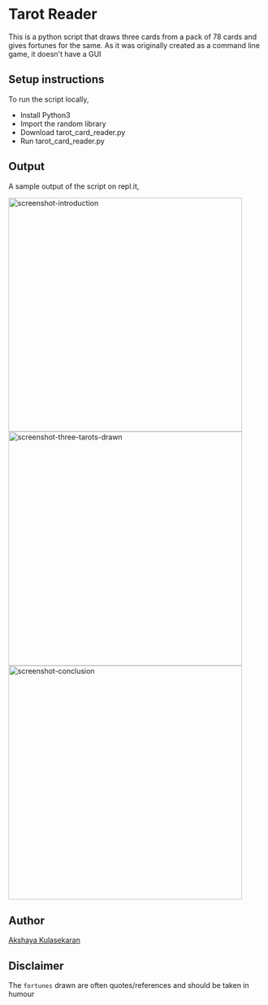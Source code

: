 # Tarot Reader

This is a python script that draws three cards from a pack of 78 cards and gives fortunes for the same. As it was originally created as a command line game, it doesn't have a GUI

## Setup instructions

To run the script locally,

- Install Python3
- Import the random library
- Download tarot_card_reader.py
- Run tarot_card_reader.py

## Output

A sample output of the script on repl.it,

<img width="460" alt="screenshot-introduction" src="https://user-images.githubusercontent.com/61582763/113908975-cbaf2680-97f4-11eb-804b-750bf9232ec2.PNG">

<img width="460" alt="screenshot-three-tarots-drawn" src="https://user-images.githubusercontent.com/61582763/113909006-d7025200-97f4-11eb-9784-cfc91fbb138c.PNG">

<img width="460" alt="screenshot-conclusion" src="https://user-images.githubusercontent.com/61582763/113909023-db2e6f80-97f4-11eb-8b8e-07e950aba52b.PNG">

## Author

[Akshaya Kulasekaran](https://github.com/Akshu-on-github)

## Disclaimer

The `fortunes` drawn are often quotes/references and should be taken in humour
